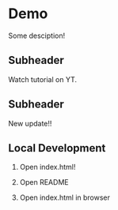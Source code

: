# Demo

Some desciption!

## Subheader

Watch tutorial on YT.

## Subheader 

New update!!

## Local Development 

1. Open index.html!

2. Open README 
1. Open index.html in browser

